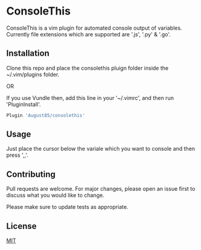 # ConsoleThis 

ConsoleThis is a vim plugin for automated console output of variables. Currently file extensions which are supported are
'.js', '.py' & '.go'.

## Installation

Clone this repo and place the consolethis pluign folder inside the ~/.vim/plugins folder.

OR

If you use Vundle then, add this line in your '~/.vimrc', and then run 'PluginInstall'. 

```bash
Plugin 'August85/consolethis'
```

## Usage
Just place the cursor below the variale which you want to console and then press ',,'.


## Contributing
Pull requests are welcome. For major changes, please open an issue first to discuss what you would like to change.

Please make sure to update tests as appropriate.

## License
[MIT](https://choosealicense.com/licenses/mit/)
